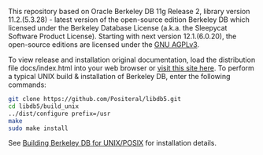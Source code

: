 This repository based on Oracle Berkeley DB 11g Release 2, library version 11.2.(5.3.28) - latest version of the open-source edition Berkeley DB which licensed under the Berkeley Database License (a.k.a. the Sleepycat Software Product License). Starting with next version 12.1.(6.0.20), the open-source editions are licensed under the [GNU AGPLv3](https://www.gnu.org/licenses/why-affero-gpl.html).

To view release and installation original documentation, load the distribution file docs/index.html into your web browser or [visit this site here](https://positeral.github.io/libdb5). To perform a typical UNIX build & installation of Berkeley DB, enter the following commands:
```sh
git clone https://github.com/Positeral/libdb5.git
cd libdb5/build_unix
../dist/configure prefix=/usr 
make
sudo make install
```
See [Building Berkeley DB for UNIX/POSIX](https://positeral.github.io/libdb5/installation/build_unix.html) for installation details.
